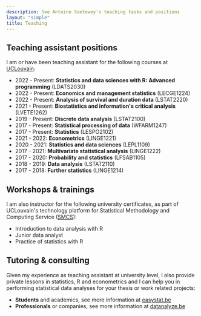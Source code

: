```yaml
---
description: See Antoine Soetewey's teaching tasks and positions
layout: "simple"
title: Teaching
---
```


## Teaching assistant positions

I am or have been teaching assistant for the following courses at [UCLouvain](https://uclouvain.be/):

<ul>
    <li>2022 - Present: <b>Statistics and data sciences with R: Advanced programming</b> (LDATS2030)</li>
    <li>2022 - Present: <b>Economics and management statistics</b> (LECGE1224)</li>
    <li>2022 - Present: <b>Analysis of survival and duration data</b> (LSTAT2220)</li>
    <li>2021 - Present: <b>Biostatistics and information's critical analysis</b> (LVETE1262)</li>
    <li>2019 - Present: <b>Discrete data analysis</b> (LSTAT2100)</li>
    <li>2017 - Present: <b>Statistical processing of data</b> (WFARM1247)</li>
    <li>2017 - Present: <b>Statistics</b> (LESPO2102)</li>
    <li>2021 - 2022: <b>Econometrics</b> (LINGE1221)</li>
    <li>2020 - 2021: <b>Statistics and data sciences</b> (LEPL1109)</li>
    <li>2017 - 2021: <b>Multivariate statistical analysis</b> (LINGE1222)</li>
    <li>2017 - 2020: <b>Probability and statistics</b> (LFSAB1105)</li>
    <li>2018 - 2019: <b>Data analysis</b> (LSTAT2110)</li>
    <li>2017 - 2018: <b>Further statistics</b> (LINGE1214)</li>
</ul>

## Workshops & trainings

I am also instructor for the following university certificates, as part of UCLouvain's technology platform for Statistical Methodology and Computing Service (<a href="https://sites.uclouvain.be/training/smcs/" target="_blank" rel="noopener">SMCS</a>):

- Introduction to data analysis with R
- Junior data analyst
- Practice of statistics with R

## Tutoring & consulting

Given my experience as teaching assistant at university level, I also provide private lessons in statistics, R and econometrics and I can help you in performing statistical data analyses for your thesis or work related projects:

- **Students** and academics, see more information at [easystat.be](https://easystat.be/)
- **Professionals** or companies, see more information at [datanalyze.be](https://datanalyze.be/)